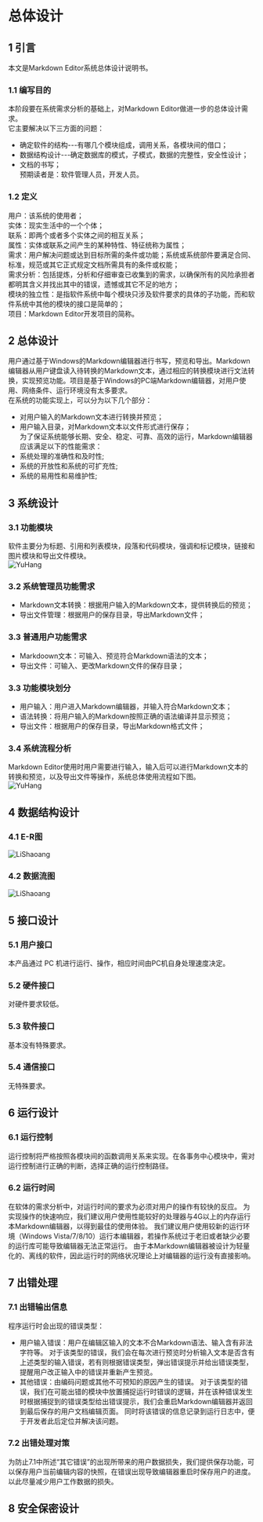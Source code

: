 # 总体设计
## 1 引言
本文是Markdown Editor系统总体设计说明书。      

### 1.1 编写目的
本阶段要在系统需求分析的基础上，对Markdown Editor做进一步的总体设计需求。      
它主要解决以下三方面的问题：     
- 确定软件的结构---有哪几个模块组成，调用关系，各模块间的借口；     
- 数据结构设计---确定数据库的模式，子模式，数据的完整性，安全性设计；     
- 文档的书写；      
预期读者是：软件管理人员，开发人员。          

### 1.2 定义
用户：该系统的使用者；      
实体：现实生活中的一个个体；      
联系：即两个或者多个实体之间的相互关系；      
属性：实体或联系之间产生的某种特性、特征统称为属性；       
需求：用户解决问题或达到目标所需的条件或功能；系统或系统部件要满足合同、标准，规范或其它正式规定文档所需具有的条件或权能；      
需求分析：包括提炼，分析和仔细审查已收集到的需求，以确保所有的风险承担者都明其含义并找出其中的错误，遗憾或其它不足的地方；      
模块的独立性：是指软件系统中每个模块只涉及软件要求的具体的子功能，而和软件系统中其他的模块的接口是简单的；                
项目：Markdown Editor开发项目的简称。      

## 2 总体设计
用户通过基于Windows的Markdown编辑器进行书写，预览和导出。Markdown编辑器从用户键盘读入待转换的Markdown文本，通过相应的转换模块进行文法转换，实现预览功能。项目是基于Windows的PC端Markdown编辑器，对用户使用、网络条件、运行环境没有太多要求。      
在系统的功能实现上，可以分为以下几个部分：      
- 对用户输入的Markdown文本进行转换并预览；      
- 用户输入目录，对Markdown文本以文件形式进行保存；      
为了保证系统能够长期、安全、稳定、可靠、高效的运行，Markdown编辑器应该满足以下的性能需求：
- 系统处理的准确性和及时性;          
- 系统的开放性和系统的可扩充性;          
- 系统的易用性和易维护性;               

## 3 系统设计
### 3.1 功能模块
软件主要分为标题、引用和列表模块，段落和代码模块，强调和标记模块，链接和图片模块和导出文件模块。           
![YuHang](https://github.com/YuHang0121151624/Markdown-Editor-01/blob/master/img/7.jpg)       

### 3.2 系统管理员功能需求
- Markdown文本转换：根据用户输入的Markdown文本，提供转换后的预览；         
- 导出文件管理：根据用户的保存目录，导出Markdown文件；        

### 3.3 普通用户功能需求
- Markdoown文本：可输入、预览符合Markdown语法的文本；       
- 导出文件：可输入、更改Markdown文件的保存目录；        

### 3.3 功能模块划分
- 用户输入：用户进入Markdown编辑器，并输入符合Markdown文本；        
- 语法转换：将用户输入的Markdown按照正确的语法编译并显示预览；         
- 导出文件：根据用户的保存目录，导出Markdown格式文件；          

### 3.4 系统流程分析
Markdown Editor使用时用户需要进行输入，输入后可以进行Markdown文本的转换和预览，以及导出文件等操作，系统总体使用流程如下图。         
![YuHang](https://github.com/YuHang0121151624/Markdown-Editor-01/blob/master/img/8.jpg)     

## 4 数据结构设计
### 4.1 E-R图
![LiShaoang](https://github.com/YuHang0121151624/Markdown-Editor-01/blob/master/img/9.png)        

### 4.2 数据流图
![LiShaoang](https://github.com/YuHang0121151624/Markdown-Editor-01/blob/master/img/10.png)         

## 5 接口设计
### 5.1 用户接口
本产品通过 PC 机进行运行、操作，相应时间由PC机自身处理速度决定。       

### 5.2 硬件接口
对硬件要求较低。        

### 5.3 软件接口
基本没有特殊要求。      

### 5.4 通信接口
无特殊要求。      

## 6 运行设计
### 6.1 运行控制
运行控制将严格按照各模块间的函数调用关系来实现。在各事务中心模块中，需对运行控制进行正确的判断，选择正确的运行控制路径。

### 6.2 运行时间
在软体的需求分析中，对运行时间的要求为必须对用户的操作有较快的反应。
为实现操作的快速响应，我们建议用户使用性能较好的处理器与4G以上的内存运行本Markdown编辑器，以得到最佳的使用体验。
我们建议用户使用较新的运行环境（Windows Vista/7/8/10）运行本编辑器，若操作系统过于老旧或者缺少必要的运行库可能导致编辑器无法正常运行。
由于本Markdown编辑器被设计为轻量化的、离线的软件，因此运行时的网络状况理论上对编辑器的运行没有直接影响。

## 7 出错处理
### 7.1 出错输出信息
程序运行时会出现的错误类型：
- 用户输入错误：用户在编辑区输入的文本不合Markdown语法、输入含有非法字符等。
对于该类型的错误，我们会在每次进行预览时分析输入文本是否含有上述类型的输入错误，若有则根据错误类型，弹出错误提示并给出错误类型，提醒用户改正输入中的错误并重新产生预览。
- 其他错误：由编码问题或其他不可预知的原因产生的错误。
对于该类型的错误，我们在可能出错的模块中放置捕捉运行时错误的逻辑，并在该种错误发生时根据捕捉到的错误类型给出错误提示，我们会重启Markdown编辑器并返回到最后保存的用户文档编辑页面。
同时将该错误的信息记录到运行日志中，便于开发者此后定位并解决该问题。

### 7.2 出错处理对策
为防止7.1中所述“其它错误”的出现所带来的用户数据损失，我们提供保存功能，可以保存用户当前编辑内容的快照，在错误出现导致编辑器重启时保存用户的进度。以此尽量减少用户工作数据的损失。

## 8 安全保密设计
